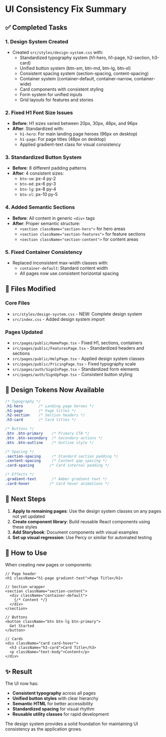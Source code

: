 # UI Consistency Fix Summary

## ✅ Completed Tasks

### 1. **Design System Created**
- Created `src/styles/design-system.css` with:
  - Standardized typography system (h1-hero, h1-page, h2-section, h3-card)
  - Unified button system (btn-sm, btn-md, btn-lg, btn-xl)
  - Consistent spacing system (section-spacing, content-spacing)
  - Container system (container-default, container-narrow, container-wide)
  - Card components with consistent styling
  - Form system for unified inputs
  - Grid layouts for features and stories

### 2. **Fixed H1 Font Size Issues**
- **Before**: H1 sizes varied between 20px, 30px, 48px, and 96px
- **After**: Standardized with:
  - `h1-hero`: For main landing page heroes (96px on desktop)
  - `h1-page`: For page titles (48px on desktop)
  - Applied gradient-text class for visual consistency

### 3. **Standardized Button System**
- **Before**: 8 different padding patterns
- **After**: 4 consistent sizes:
  - `btn-sm`: px-4 py-2
  - `btn-md`: px-6 py-3  
  - `btn-lg`: px-8 py-4
  - `btn-xl`: px-10 py-5

### 4. **Added Semantic Sections**
- **Before**: All content in generic `<div>` tags
- **After**: Proper semantic structure:
  - `<section className="section-hero">` for hero areas
  - `<section className="section-features">` for feature sections
  - `<section className="section-content">` for content areas

### 5. **Fixed Container Consistency**
- Replaced inconsistent max-width classes with:
  - `container-default`: Standard content width
  - All pages now use consistent horizontal spacing

## 📁 Files Modified

### Core Files
- `src/styles/design-system.css` - NEW: Complete design system
- `src/index.css` - Added design system import

### Pages Updated
- `src/pages/public/HomePage.tsx` - Fixed H1, sections, containers
- `src/pages/public/FeaturesPage.tsx` - Standardized headers and sections
- `src/pages/public/HelpPage.tsx` - Applied design system classes
- `src/pages/public/PricingPage.tsx` - Fixed typography scale
- `src/pages/auth/SignInPage.tsx` - Standardized form elements
- `src/pages/auth/SignUpPage.tsx` - Consistent button styling

## 🎨 Design Tokens Now Available

```css
/* Typography */
.h1-hero       /* Landing page heroes */
.h1-page       /* Page titles */
.h2-section    /* Section headers */
.h3-card       /* Card titles */

/* Buttons */
.btn .btn-primary    /* Primary CTA */
.btn .btn-secondary  /* Secondary actions */
.btn .btn-outline    /* Outline style */

/* Spacing */
.section-spacing     /* Standard section padding */
.content-spacing     /* Content gap spacing */
.card-spacing       /* Card internal padding */

/* Effects */
.gradient-text       /* Amber gradient text */
.card-hover         /* Card hover animations */
```

## 🚀 Next Steps

1. **Apply to remaining pages**: Use the design system classes on any pages not yet updated
2. **Create component library**: Build reusable React components using these styles
3. **Add Storybook**: Document components with visual examples
4. **Set up visual regression**: Use Percy or similar for automated testing

## 🔧 How to Use

When creating new pages or components:

```tsx
// Page header
<h1 className="h1-page gradient-text">Page Title</h1>

// Section wrapper
<section className="section-content">
  <div className="container-default">
    {/* Content */}
  </div>
</section>

// Buttons
<button className="btn btn-lg btn-primary">
  Get Started
</button>

// Cards
<div className="card card-hover">
  <h3 className="h3-card">Card Title</h3>
  <p className="text-body">Content</p>
</div>
```

## ✨ Result

The UI now has:
- **Consistent typography** across all pages
- **Unified button styles** with clear hierarchy
- **Semantic HTML** for better accessibility
- **Standardized spacing** for visual rhythm
- **Reusable utility classes** for rapid development

The design system provides a solid foundation for maintaining UI consistency as the application grows.